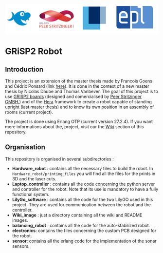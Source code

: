 <img src="./Wiki_images/img/banderole.png" width="800" />

# GRiSP2 Robot

## Introduction

This project is an extension of the master thesis made by Francois Goens and Cédric Ponsard (link [here](https://github.com/FrancoisGgg/balancing_robot)). It is done in the context of a new master thesis by Nicolas Daube and Thomas Vanbever. The goal of this project is to use [GRISP2 boards](https://github.com/grisp/grisp) (designed and comercialised by [Peer Stritzinger GMBH.](https://stritzinger.com/)) and of the [Hera](https://github.com/Nicodaube/hera) framework to create a robot capable of standing upright (last master thesis) and to know its own position in an assembly of rooms (current project). 

The project is done using Erlang OTP (current version 27.2.4). If you want more informations about the, project, visit our the [Wiki](https://github.com/Nicodaube/Grisp_robot/wiki) section of this repository.

## Organisation

This repository is organised in several subdirectories :

* **Hardware_robot** : contains all the necessary files to build the robot. In `Hardware_robot/printing_files` you will find all the files for the prints in 3D and the laser cuts.
* **Laptop_controller** : contains all the code concerning the python server and controller for the robot. Note that its use is mandatory to have a fully functional system.
* **LilyGo_software** : contains all the code for the two LilyGO used in this project. They are used for communication between the robot and the controller.
* **Wiki_image** : just a directory containing all the wiki and README images.
* **balancing_robot** : contains all the code for the auto-stabilized robot.
* **electronics**: contains the files concerning the custom PCB designed for the robot.
* **sensor**: contains all the erlang code for the implementation of the sonar sensors.

